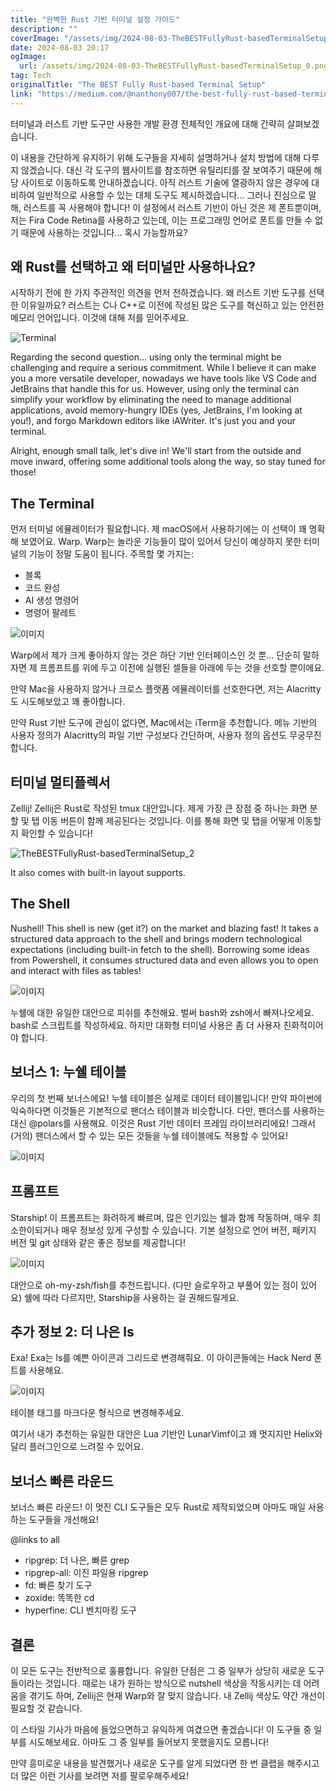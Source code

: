 ```yaml
---
title: "완벽한 Rust 기반 터미널 설정 가이드"
description: ""
coverImage: "/assets/img/2024-08-03-TheBESTFullyRust-basedTerminalSetup_0.png"
date: 2024-08-03 20:17
ogImage: 
  url: /assets/img/2024-08-03-TheBESTFullyRust-basedTerminalSetup_0.png
tag: Tech
originalTitle: "The BEST Fully Rust-based Terminal Setup"
link: "https://medium.com/@nanthony007/the-best-fully-rust-based-terminal-setup-f6384ea3de1d"
---
```



터미널과 러스트 기반 도구만 사용한 개발 환경 전체적인 개요에 대해 간략히 살펴보겠습니다.

이 내용을 간단하게 유지하기 위해 도구들을 자세히 설명하거나 설치 방법에 대해 다루지 않겠습니다. 대신 각 도구의 웹사이트를 참조하면 유틸리티를 잘 보여주기 때문에 해당 사이트로 이동하도록 안내하겠습니다. 아직 러스트 기술에 열광하지 않은 경우에 대비하여 일반적으로 사용할 수 있는 대체 도구도 제시하겠습니다... 그러나 진심으로 말해, 러스트를 꼭 사용해야 합니다! 이 설정에서 러스트 기반이 아닌 것은 제 폰트뿐이며, 저는 Fira Code Retina를 사용하고 있는데, 이는 프로그래밍 언어로 폰트를 만들 수 없기 때문에 사용하는 것입니다... 혹시 가능할까요?

## 왜 Rust를 선택하고 왜 터미널만 사용하나요?

시작하기 전에 한 가지 주관적인 의견을 먼저 전하겠습니다. 왜 러스트 기반 도구를 선택한 이유일까요? 러스트는 C나 C++로 이전에 작성된 많은 도구를 혁신하고 있는 안전한 메모리 언어입니다. 이것에 대해 저를 믿어주세요.

<div class="content-ad"></div>


![Terminal](/assets/img/2024-08-03-TheBESTFullyRust-basedTerminalSetup_0.png)

Regarding the second question... using only the terminal might be challenging and require a serious commitment. While I believe it can make you a more versatile developer, nowadays we have tools like VS Code and JetBrains that handle this for us. However, using only the terminal can simplify your workflow by eliminating the need to manage additional applications, avoid memory-hungry IDEs (yes, JetBrains, I'm looking at you!), and forgo Markdown editors like iAWriter. It's just you and your terminal.

Alright, enough small talk, let's dive in! We'll start from the outside and move inward, offering some additional tools along the way, so stay tuned for those!

## The Terminal


<div class="content-ad"></div>

먼저 터미널 에뮬레이터가 필요합니다. 제 macOS에서 사용하기에는 이 선택이 꽤 명확해 보였어요. Warp. Warp는 놀라운 기능들이 많이 있어서 당신이 예상하지 못한 터미널의 기능이 정말 도움이 됩니다. 주목할 몇 가지는:

- 블록
- 코드 완성
- AI 생성 명령어
- 명령어 팔레트

![이미지](/assets/img/2024-08-03-TheBESTFullyRust-basedTerminalSetup_1.png)

Warp에서 제가 크게 좋아하지 않는 것은 하단 기반 인터페이스인 것 뿐… 단순히 말하자면 제 프롬프트를 위에 두고 이전에 실행된 셀들을 아래에 두는 것을 선호할 뿐이에요.

<div class="content-ad"></div>

만약 Mac을 사용하지 않거나 크로스 플랫폼 에뮬레이터를 선호한다면, 저는 Alacritty도 시도해보았고 꽤 좋아합니다.

만약 Rust 기반 도구에 관심이 없다면, Mac에서는 iTerm을 추천합니다. 메뉴 기반의 사용자 정의가 Alacritty의 파일 기반 구성보다 간단하며, 사용자 정의 옵션도 무궁무진합니다.

## 터미널 멀티플렉서

Zellij! Zellij은 Rust로 작성된 tmux 대안입니다. 제게 가장 큰 장점 중 하나는 화면 분할 및 탭 이동 버튼이 함께 제공된다는 것입니다. 이를 통해 화면 및 탭을 어떻게 이동할지 확인할 수 있습니다!

<div class="content-ad"></div>


![TheBESTFullyRust-basedTerminalSetup_2](/assets/img/2024-08-03-TheBESTFullyRust-basedTerminalSetup_2.png)

It also comes with built-in layout supports.

## The Shell

Nushell! This shell is new (get it?) on the market and blazing fast! It takes a structured data approach to the shell and brings modern technological expectations (including built-in fetch to the shell). Borrowing some ideas from Powershell, it consumes structured data and even allows you to open and interact with files as tables!


<div class="content-ad"></div>


![이미지](/assets/img/2024-08-03-TheBESTFullyRust-basedTerminalSetup_3.png)

누쉘에 대한 유일한 대안으로 피쉬를 추천해요. 벌써 bash와 zsh에서 빠져나오세요. bash로 스크립트를 작성하세요. 하지만 대화형 터미널 사용은 좀 더 사용자 친화적이어야 합니다.

## 보너스 1: 누쉘 테이블

우리의 첫 번째 보너스에요! 누쉘 테이블은 실제로 데이터 테이블입니다! 만약 파이썬에 익숙하다면 이것들은 기본적으로 팬더스 테이블과 비슷합니다. 다만, 팬더스를 사용하는 대신 @polars를 사용해요. 이것은 Rust 기반 데이터 프레임 라이브러리에요! 그래서 (거의) 팬더스에서 할 수 있는 모든 것들을 누쉘 테이블에도 적용할 수 있어요!


<div class="content-ad"></div>

![이미지](/assets/img/2024-08-03-TheBESTFullyRust-basedTerminalSetup_4.png)

## 프롬프트

Starship! 이 프롬프트는 화려하게 빠르며, 많은 인기있는 쉘과 함께 작동하며, 매우 최소한이되거나 매우 정보성 있게 구성할 수 있습니다. 기본 설정으로 언어 버전, 패키지 버전 및 git 상태와 같은 좋은 정보를 제공합니다!

![이미지](/assets/img/2024-08-03-TheBESTFullyRust-basedTerminalSetup_5.png)

<div class="content-ad"></div>

대안으로 oh-my-zsh/fish를 추천드립니다. (다만 슬로우하고 부풀어 있는 점이 있어요) 쉘에 따라 다르지만, Starship을 사용하는 걸 권해드릴게요.

## 추가 정보 2: 더 나은 ls

Exa! Exa는 ls를 예쁜 아이콘과 그리드로 변경해줘요. 이 아이콘들에는 Hack Nerd 폰트를 사용해요.

![이미지](/assets/img/2024-08-03-TheBESTFullyRust-basedTerminalSetup_6.png)

<div class="content-ad"></div>

테이블 태그를 마크다운 형식으로 변경해주세요.

<div class="content-ad"></div>

여기서 내가 추천하는 유일한 대안은 Lua 기반인 LunarVimf이고 꽤 멋지지만 Helix와 달리 플러그인으로 느려질 수 있어요.

## 보너스 빠른 라운드

보너스 빠른 라운드! 이 멋진 CLI 도구들은 모두 Rust로 제작되었으며 아마도 매일 사용하는 도구들을 개선해요!

@links to all

<div class="content-ad"></div>

- ripgrep: 더 나은, 빠른 grep
- ripgrep-all: 이진 파일용 ripgrep
- fd: 빠른 찾기 도구
- zoxide: 똑똑한 cd
- hyperfine: CLI 벤치마킹 도구

## 결론

이 모든 도구는 전반적으로 훌륭합니다. 유일한 단점은 그 중 일부가 상당히 새로운 도구들이라는 것입니다. 때로는 내가 원하는 방식으로 nutshell 색상을 작동시키는 데 어려움을 겪기도 하며, Zellij은 현재 Warp와 잘 맞지 않습니다. 내 Zellij 색상도 약간 개선이 필요할 것 같습니다.

이 스타일 기사가 마음에 들었으면하고 유익하게 여겼으면 좋겠습니다! 이 도구들 중 일부를 시도해보세요. 아마도 그 중 일부를 들어보지 못했을지도 모릅니다!

<div class="content-ad"></div>

만약 흥미로운 내용을 발견했거나 새로운 도구를 알게 되었다면 한 번 클랩을 해주시고 더 많은 이런 기사를 보려면 저를 팔로우해주세요!